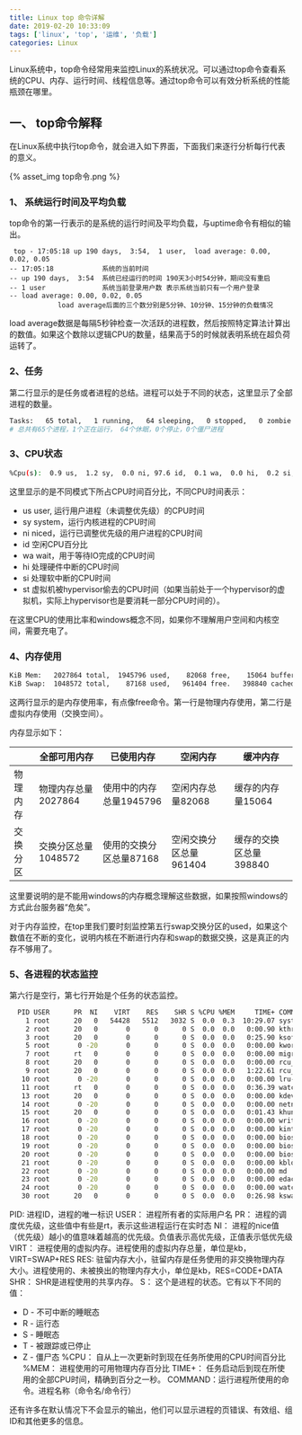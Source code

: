 ```yaml
---
title: Linux top 命令详解
date: 2019-02-20 10:33:09
tags: ['linux', 'top', '运维', '负载']
categories: Linux
---
```


Linux系统中，top命令经常用来监控Linux的系统状况。可以通过top命令查看系统的CPU、内存、运行时间、线程信息等。通过top命令可以有效分析系统的性能瓶颈在哪里。

## 一、 top命令解释

在Linux系统中执行top命令，就会进入如下界面，下面我们来逐行分析每行代表的意义。

{% asset_img top命令.png %}

### 1、 系统运行时间及平均负载

top命令的第一行表示的是系统的运行时间及平均负载，与uptime命令有相似的输出。

```shell
 top - 17:05:18 up 190 days,  3:54,  1 user,  load average: 0.00, 0.02, 0.05
-- 17:05:18            系统的当前时间
-- up 190 days,  3:54  系统已经运行的时间 190天3小时54分钟，期间没有重启
-- 1 user              系统当前登录用户数 表示系统当前只有一个用户登录
-- load average: 0.00, 0.02, 0.05 
		  	load average后面的三个数分别是5分钟、10分钟、15分钟的负载情况			   
```

load average数据是每隔5秒钟检查一次活跃的进程数，然后按照特定算法计算出的数值。如果这个数除以逻辑CPU的数量，结果高于5的时候就表明系统在超负荷运转了。

### 2、任务

第二行显示的是任务或者进程的总结。进程可以处于不同的状态，这里显示了全部进程的数量。

```bash
Tasks:   65 total,   1 running,   64 sleeping,   0 stopped,   0 zombie
# 总共有65个进程，1个正在运行， 64个休眠，0个停止，0个僵尸进程
```

### 3、CPU状态

```bash
%Cpu(s):  0.9 us,  1.2 sy,  0.0 ni, 97.6 id,  0.1 wa,  0.0 hi,  0.2 si,  0.0 st
```
这里显示的是不同模式下所占CPU时间百分比，不同CPU时间表示：
* us   user, 运行用户进程（未调整优先级）的CPU时间
* sy   system，运行内核进程的CPU时间
* ni   niced，运行已调整优先级的用户进程的CPU时间
* id     空闲CPU百分比
* wa   wait，用于等待IO完成的CPU时间
* hi   处理硬件中断的CPU时间
* si   处理软中断的CPU时间
* st   虚拟机被hypervisor偷去的CPU时间（如果当前处于一个hypervisor的虚拟机，实际上hypervisor也是要消耗一部分CPU时间的）。

在这里CPU的使用比率和windows概念不同，如果你不理解用户空间和内核空间，需要充电了。


### 4、内存使用

```bash
KiB Mem:   2027864 total,  1945796 used,    82068 free,    15064 buffers
KiB Swap:  1048572 total,    87168 used,   961404 free.   398840 cached Mem
```

这两行显示的是内存使用率，有点像free命令。第一行是物理内存使用，第二行是虚拟内存使用（交换空间）。

内存显示如下： 

|         | 全部可用内存 | 已使用内存 | 空闲内存 | 缓冲内存 |
|---------|------------|----------- |---------|---------|
| 物理内存 | 物理内存总量2027864 | 使用中的内存总量1945796 | 空闲内存总量82068 | 缓存的内存量15064 |
| 交换分区 | 交换分区总量1048572 | 使用的交换分区总量87168 | 空闲交换分区总量961404 | 缓存的交换区总量398840 |

这里要说明的是不能用windows的内存概念理解这些数据，如果按照windows的方式此台服务器“危矣”。


对于内存监控，在top里我们要时刻监控第五行swap交换分区的used，如果这个数值在不断的变化，说明内核在不断进行内存和swap的数据交换，这是真正的内存不够用了。


### 5、各进程的状态监控

第六行是空行，第七行开始是个任务的状态监控。

```bash
  PID USER      PR  NI    VIRT    RES    SHR S %CPU %MEM     TIME+ COMMAND                                
    1 root      20   0   54428   5512   3032 S  0.0  0.3  10:29.07 systemd                                
    2 root      20   0       0      0      0 S  0.0  0.0   0:00.90 kthreadd                               
    3 root      20   0       0      0      0 S  0.0  0.0   0:25.90 ksoftirqd/0                            
    5 root       0 -20       0      0      0 S  0.0  0.0   0:00.00 kworker/0:0H                           
    7 root      rt   0       0      0      0 S  0.0  0.0   0:00.00 migration/0                            
    8 root      20   0       0      0      0 S  0.0  0.0   0:00.00 rcu_bh                                 
    9 root      20   0       0      0      0 S  0.0  0.0   1:22.61 rcu_sched                              
   10 root       0 -20       0      0      0 S  0.0  0.0   0:00.00 lru-add-drain                          
   11 root      rt   0       0      0      0 S  0.0  0.0   0:36.39 watchdog/0                             
   13 root      20   0       0      0      0 S  0.0  0.0   0:00.00 kdevtmpfs                              
   14 root       0 -20       0      0      0 S  0.0  0.0   0:00.00 netns                                  
   15 root      20   0       0      0      0 S  0.0  0.0   0:01.43 khungtaskd                             
   16 root       0 -20       0      0      0 S  0.0  0.0   0:00.00 writeback                              
   17 root       0 -20       0      0      0 S  0.0  0.0   0:00.00 kintegrityd                            
   18 root       0 -20       0      0      0 S  0.0  0.0   0:00.00 bioset                                 
   19 root       0 -20       0      0      0 S  0.0  0.0   0:00.00 bioset                                 
   20 root       0 -20       0      0      0 S  0.0  0.0   0:00.00 bioset                                 
   21 root       0 -20       0      0      0 S  0.0  0.0   0:00.00 kblockd                                
   22 root       0 -20       0      0      0 S  0.0  0.0   0:00.00 md                                     
   23 root       0 -20       0      0      0 S  0.0  0.0   0:00.00 edac-poller                            
   24 root       0 -20       0      0      0 S  0.0  0.0   0:00.00 watchdogd                              
   30 root      20   0       0      0      0 S  0.0  0.0   0:26.98 kswapd0            
```

PID:  进程ID，进程的唯一标识
USER： 进程所有者的实际用户名
PR： 进程的调度优先级，这些值中有些是rt，表示这些进程运行在实时态
NI： 进程的nice值（优先级）越小的值意味着越高的优先级。负值表示高优先级，正值表示低优先级
VIRT： 进程使用的虚拟内存。进程使用的虚拟内存总量，单位是kb，VIRT=SWAP+RES
RES: 驻留内存大小，驻留内存是任务使用的非交换物理内存大小。进程使用的、未被换出的物理内存大小，单位是kb，RES=CODE+DATA
SHR： SHR是进程使用的共享内存。
S： 这个是进程的状态。它有以下不同的值：
  * D - 不可中断的睡眠态
  * R - 运行态
  * S - 睡眠态
  * T - 被跟踪或已停止
  * Z - 僵尸态
%CPU： 自从上一次更新时到现在任务所使用的CPU时间百分比
%MEM： 进程使用的可用物理内存百分比
TIME+： 任务启动后到现在所使用的全部CPU时间，精确到百分之一秒。
COMMAND：运行进程所使用的命令。进程名称（命令名/命令行）

还有许多在默认情况下不会显示的输出，他们可以显示进程的页错误、有效组、组ID和其他更多的信息。




<br>
<br>
<br>

<script async src="//pagead2.googlesyndication.com/pagead/js/adsbygoogle.js"></script>
<!-- 信息流广告 -->
<ins class="adsbygoogle"
     style="display:block"
     data-ad-client="ca-pub-4127326375481893"
     data-ad-slot="9105526840"
     data-ad-format="auto"
     data-full-width-responsive="true"></ins>
<script>
(adsbygoogle = window.adsbygoogle || []).push({});
</script>